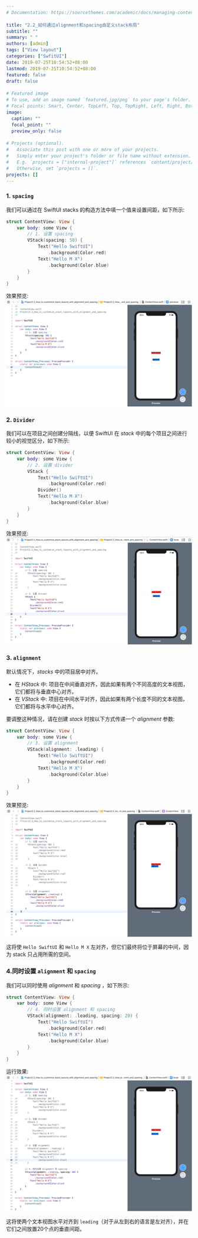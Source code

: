 ```yaml
---
# Documentation: https://sourcethemes.com/academic/docs/managing-content/

title: "2.2_如何通过alignment和spacing自定义stack布局"
subtitle: ""
summary: " "
authors: [admin]
tags: ["View layout"]
categories: ["SwfitUI"]
date: 2019-07-25T10:54:52+08:00
lastmod: 2019-07-25T10:54:52+08:00
featured: false
draft: false

# Featured image
# To use, add an image named `featured.jpg/png` to your page's folder.
# Focal points: Smart, Center, TopLeft, Top, TopRight, Left, Right, BottomLeft, Bottom, BottomRight.
image:
  caption: ""
  focal_point: ""
  preview_only: false

# Projects (optional).
#   Associate this post with one or more of your projects.
#   Simply enter your project's folder or file name without extension.
#   E.g. `projects = ["internal-project"]` references `content/project/deep-learning/index.md`.
#   Otherwise, set `projects = []`.
projects: []
---
```


### 1. `spacing`
我们可以通过在 SwiftUI stacks 的构造方法中填一个值来设置间距，如下所示:
```swift
struct ContentView: View {
    var body: some View {
        // 1. 设置 spacing
        VStack(spacing: 50) {
            Text("Hello SwiftUI")
                .background(Color.red)
            Text("Hello M X")
                .background(Color.blue)
        }
    }
}
```
效果预览:
![2.2_stack_spacing](img/2.2_stack_spacing.png "Set a spacing for stack")

### 2. `Divider`
我们可以在项目之间创建分隔线，以便 SwiftUI 在 _stack_ 中的每个项目之间进行较小的视觉区分，如下所示:
```swift
struct ContentView: View {
    var body: some View {
        // 2. 设置 divider
        VStack {
            Text("Hello SwiftUI")
                .background(Color.red)
            Divider()
            Text("Hello M X")
                .background(Color.blue)
        }
    }
}
```
效果预览:
![2.2_stack_divider](img/2.2_stack_divider.png "Set a divider for stack")

### 3. `alignment`
默认情况下，_stacks_ 中的项目居中对齐。

* 在 _HStack_ 中: 项目在中间垂直对齐，因此如果有两个不同高度的文本视图，它们都将与垂直中心对齐。
* 在 _VStack_ 中: 项目在中间水平对齐，因此如果有两个长度不同的文本视图，它们都将与水平中心对齐。

要调整这种情况，请在创建 _stack_ 时按以下方式传递一个 _alignment_ 参数:
```swift
struct ContentView: View {
    var body: some View {
        // 3. 设置 alignment
        VStack(alignment: .leading) {
            Text("Hello SwiftUI")
                .background(Color.red)
            Text("Hello M X")
                .background(Color.blue)
        }
    }
}
```
效果预览:
![2.2_stack_alignment_leading](img/2.2_stack_alignment_leading.png "Set alignment to .leading")

这将使 `Hello SwiftUI` 和 `Hello M X` 左对齐，但它们最终将位于屏幕的中间，因为 stack 只占用所需的空间。

### 4.同时设置 `alignment` 和 `spacing`
我们可以同时使用 _alignment_ 和 _spacing_ ，如下所示:
```swift
struct ContentView: View {
    var body: some View {
        // 4. 同时设置 alignment 和 spacing
        VStack(alignment: .leading, spacing: 20) {
            Text("Hello SwiftUI")
                .background(Color.red)
            Text("Hello M X")
                .background(Color.blue)
        }
    }
}
```
运行效果:
![2.2_stack_alignment_spacing](img/2.2_stack_alignment_spacing.png "Using alignment and spacing in stack")

这将使两个文本视图水平对齐到 `leading`（对于从左到右的语言是左对齐），并在它们之间放置20个点的垂直间距。